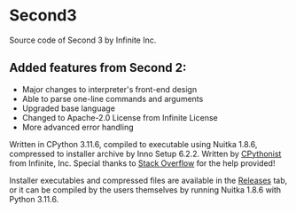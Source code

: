 # Second3
Source code of Second 3 by Infinite Inc.

## Added features from Second 2:
- Major changes to interpreter's front-end design
- Able to parse one-line commands and arguments
- Upgraded base language
- Changed to Apache-2.0 License from Infinite License
- More advanced error handling

Written in CPython 3.11.6, compiled to executable using Nuitka 1.8.6, compressed to installer archive by Inno Setup 6.2.2.
Written by [CPythonist](cpythonist.github.io) from Infinite, Inc.
Special thanks to [Stack Overflow](stackoverflow.com) for the help provided!

Installer executables and compressed files are available in the [Releases](link) tab, or it can be compiled by the users themselves by running Nuitka 1.8.6 with Python 3.11.6.
